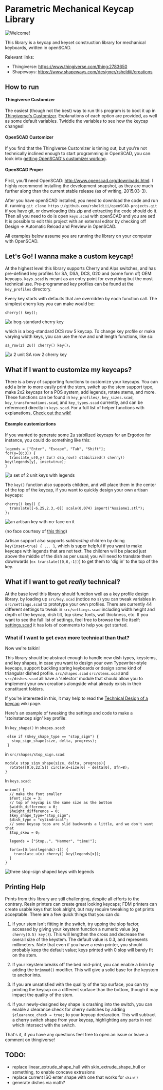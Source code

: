 # Parametric Mechanical Keycap Library

![Welcome!](assets/welcome.png)

This library is a keycap and keyset construction library for mechanical keyboards, written in openSCAD.

Relevant links:
* Thingiverse: https://www.thingiverse.com/thing:2783650
* Shapeways: https://www.shapeways.com/designer/rsheldiii/creations

## How to run

#### Thingiverse Customizer

The easiest (though not the best) way to run this program is to boot it up in [Thingiverse's Customizer](https://www.thingiverse.com/apps/customizer/run?thing_id=2783650). Explanations of each option are provided, as well as some default variables. Twiddle the variables to see how the keycap changes!

#### OpenSCAD Customizer

If you find that the Thingiverse Customizer is timing out, but you're not technically inclined enough to start programming in OpenSCAD, you can look into [getting OpenSCAD's customizer working](https://github.com/rsheldiii/KeyV2/wiki/Getting-the-OpenSCAD-Customizer-working).

#### OpenSCAD Proper

First, you'll need OpenSCAD: http://www.openscad.org/downloads.html. I highly recommend installing the development snapshot, as they are much further along than the current stable release (as of writing, 2015.03-3).

After you have openSCAD installed, you need to download the code and run it. running `git clone https://github.com/rsheldiii/openSCAD-projects.git` if you have git, or downloading [this zip](https://github.com/rsheldiii/openSCAD-projects/archive/master.zip) and extracting the code should do it. Then all you need to do is open `keys.scad` with openSCAD and you are set! It is possible to edit this project with an external editor by checking off Design => Automatic Reload and Preview in OpenSCAD.

All examples below assume you are running the library on your computer with OpenSCAD.

## Let's Go! I wanna make a custom keycap!

At the highest level this library supports Cherry and Alps switches, and has pre-defined key profiles for SA, DSA, DCS, G20 and (some form of) OEM keycaps. `keys.scad` is meant as an entry point for everything but the most technical use. Pre-programmed key profiles can be found at the `key_profiles` directory.

Every key starts with defaults that are overridden by each function call. The simplest cherry key you can make would be:

```
cherry() key();
```
![a bog-standard cherry key](assets/example1.JPG)



which is a bog-standard DCS row 5 keycap. To change key profile or make varying width keys, you can use the row and unit length functions, like so:

```
sa_row(2) 2u() cherry() key();
```

![a 2 unit SA row 2 cherry key](assets/example2.JPG)

## What if I want to customize my keycaps?

There is a bevy of supporting functions to customize your keycaps. You can add a brim to more easily print the stem, switch up the stem support type, make 2x2 keycaps for a POS system, add legends, rotate stems, and more. These functions can be found in `key_profiles/`, `key_sizes.scad`, `key_transformations.scad`, and `key_types.scad` currently, and can be referenced directly in `keys.scad`. For a full list of helper functions with explanations, [Check out the wiki!](https://github.com/rsheldiii/KeyV2/wiki/KeyV2-Helper-Documentation)

#### Example customizations

If you wanted to generate some 2u stabilized keycaps for an Ergodox for instance, you could do something like this:

```
legends = ["Enter", "Escape", "Tab", "Shift"];
for(y=[0:3]) {
  translate_u(0,y) 2u() dsa_row() stabilized() cherry() key(legends[y], inset=true);
}
```

![a set of 2 unit keys with legends](assets/example3.JPG)

The `key()` function also supports children, and will place them in the center of the top of the keycap, if you want to quickly design your own artisan keycaps:

```
cherry() key() {
  translate([-6.25,2.3,-0]) scale(0.074) import("Assieme1.stl");
};
```

![an artisan key with no-face on it](assets/example4.JPG)

(no face courtesy of [this thing](https://www.thingiverse.com/thing:519727/))

Artisan support also supports _subtracting_ children by doing `key(inset=true) { ... }`, which is super helpful if you want to make keycaps with legends that are not text. The children will be placed just above the middle of the dish as per usual; you will need to translate them downwards (`ex translate([0,0,-1])`) to get them to 'dig in' to the top of the key.

## What if I want to get _really_ technical?

At the base level this library should function well as a key profile design library. by loading up `src/key.scad` (notice no s) you can tweak variables in `src/settings.scad` to prototype your own profiles. There are currently 44 different settings to tweak in `src/settings.scad` including width height and depth of the keycap, dish tilt, top skew, fonts, wall thickness, etc. If you want to see the full list of settings, feel free to browse the file itself: [settings.scad](https://github.com/rsheldiii/KeyV2/blob/master/src/settings.scad) it has lots of comments to help you get started.

### What if I want to get _even_ more technical than that?

Now we're talkin!

This library should be abstract enough to handle new dish types, keystems, and key shapes, in case you want to design your own Typewriter-style keycaps, support buckling spring keyboards or design some kind of triangular dished profile. `src/shapes.scad` `src/stems.scad` and `src/dishes.scad` all have a 'selector' module that should allow you to implement your own creations alongside what already exists in their constituent folders.

If you're interested in this, it may help to read the [Technical Design of a keycap](https://github.com/rsheldiii/KeyV2/wiki/Technical-Design-of-a-Keycap) wiki page.

Here's an example of tweaking the settings and code to make a 'stoinstancep sign' key profile:

In `key_shape()` in `shapes.scad`:

```
 else if ($key_shape_type == "stop_sign") {
   stop_sign_shape(size, delta, progress);
 }
```

in `src/shapes/stop_sign.scad`:

```
module stop_sign_shape(size, delta, progress){
  rotate([0,0,22.5]) circle(d=size[0] - delta[0], $fn=8);
}
```

In `keys.scad`:

```
union() {
  // make the font smaller
  $font_size = 3;
  // top of keycap is the same size as the bottom
  $width_difference = 0;
  $height_difference = 0;
  $key_shape_type="stop_sign";
  $dish_type = "cylindrical";
  // some keycap tops are slid backwards a little, and we don't want that
  $top_skew = 0;

  legends = ["Stop..", "Hammer", "time!"];

  for(x=[0:len(legends)-1]) {
    translate_u(x) cherry() key(legends[x]);
  }
}
```

![three stop-sign shaped keys with legends](assets/example5.JPG)

## Printing Help

Prints from this library are still challenging, despite all efforts to the contrary. Resin printers can create great looking keycaps; FDM printers can create usable keys that look alright, but may require tweaking to get prints acceptable. There are a few quick things that you can do:

1. If your stem isn't fitting in the switch, try upping the slop factor, accessed by giving your keystem function a numeric value (eg `cherry(0.5) key()`). This will lengthen the cross and decrease the overall size of the keystem. The default value is 0.3, and represents millimeters. Note that even if you have a resin printer, you should probably keep the default value; keys printed with 0 slop will barely fit on the stem.

2. If your keystem breaks off the bed mid-print, you can enable a brim by adding the `brimmed()` modifier. This will give a solid base for the keystem to anchor into.

3. If you are unsatisfied with the quality of the top surface, you can try printing the keycap on a different surface than the bottom, though it may impact the quality of the stem.

4. If your newly-designed key shape is crashing into the switch, you can enable a clearance check for cherry switches by adding `$clearance_check = true;` to your keycap declaration. This will subtract a cherry switch shape from your keycap, highlighting any parts in red which intersect with the switch.

That's it, if you have any questions feel free to open an issue or leave a comment on thingiverse!

## TODO:
 * replace linear_extrude_shape_hull with skin_extrude_shape_hull or something, to enable concave extrusions
 * replace current ISO enter shape with one that works for `skin()`
 * generate dishes via math?
